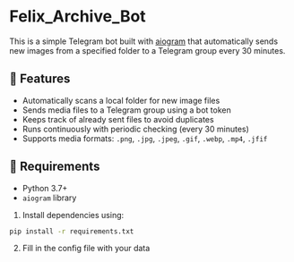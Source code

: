 # Felix_Archive_Bot

This is a simple Telegram bot built with [aiogram](https://docs.aiogram.dev/) that automatically sends new images from a specified folder to a Telegram group every 30 minutes.

## 🚀 Features

- Automatically scans a local folder for new image files
- Sends media files to a Telegram group using a bot token
- Keeps track of already sent files to avoid duplicates
- Runs continuously with periodic checking (every 30 minutes)
- Supports media formats: `.png`, `.jpg`, `.jpeg`, `.gif`, `.webp`, `.mp4`, `.jfif`

## 🧾 Requirements

- Python 3.7+
- `aiogram` library

1. Install dependencies using:

```bash
pip install -r requirements.txt
```
2. Fill in the config file with your data

